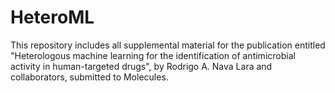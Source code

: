 # HeteroML
This repository includes all supplemental material for the publication entitled "Heterologous machine learning for the identification of antimicrobial activity in human-targeted drugs", by Rodrigo A. Nava Lara and collaborators, submitted to Molecules.
